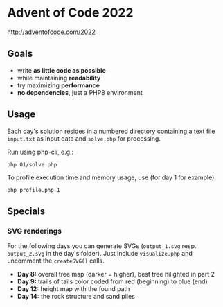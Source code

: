 # Advent of Code 2022
http://adventofcode.com/2022

## Goals

* write **as little code as possible**
* while maintaining **readability**
* try maximizing **performance**
* **no dependencies**, just a PHP8 environment

## Usage

Each day's solution resides in a numbered directory containing a text file `input.txt` as input data and `solve.php` for processing.

Run using php-cli, e.g.:

`php 01/solve.php`

To profile execution time and memory usage, use (for day 1 for example):

`php profile.php 1`

## Specials

### SVG renderings

For the following days you can generate SVGs (`output_1.svg` resp. `output_2.svg` in the day's folder). Just include `visualize.php` and uncomment the `createSVG()` calls.

* **Day 8:** overall tree map (darker = higher), best tree hilighted in part 2
* **Day 9:** trails of tails color coded from red (beginning) to blue (end)
* **Day 12:** height map with the found path
* **Day 14:** the rock structure and sand piles